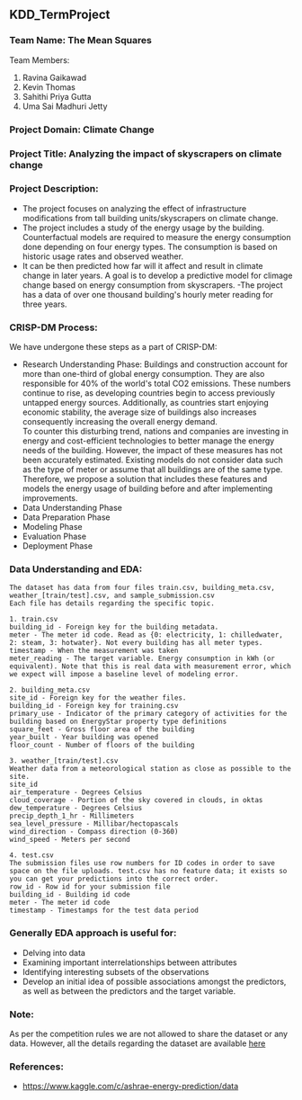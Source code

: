 ## KDD_TermProject

### Team Name: The Mean Squares

Team Members:
1. Ravina Gaikawad
2. Kevin Thomas
3. Sahithi Priya Gutta
4. Uma Sai Madhuri Jetty

### Project Domain: Climate Change

### Project Title: Analyzing the impact of skyscrapers on climate change

### Project Description: 
- The project focuses on analyzing  the effect of infrastructure modifications from tall building units/skyscrapers on climate change.
- The project includes a study of the energy usage  by the building. Counterfactual models are required to measure the energy consumption done depending on four energy types. The consumption is based on historic usage rates and observed weather.
- It can be then predicted how far will it affect and result in climate change in later years. A goal is to develop a predictive model  for climage change based on energy consumption from skyscrapers.
-The project has a data of over one thousand building's hourly meter reading for three years.
	
### CRISP-DM Process:
We have undergone these steps as a part of CRISP-DM:
- Research Understanding Phase: Buildings and construction account for more than one-third of global energy consumption. They are also responsible for 40% of the world's total CO2 emissions. These numbers continue to rise, as developing countries begin to access previously untapped energy sources. Additionally, as countries start enjoying economic stability, the average size of buildings also increases consequently increasing the overall energy demand.
<br> To counter this disturbing trend, nations and companies are investing in energy and cost-efficient technologies to better manage the energy needs of the building. However, the impact of these measures has not been accurately estimated. Existing models do not consider data such as the type of meter or assume that all buildings are of the same type. Therefore, we propose a solution that includes these features and models the energy usage of building before and after implementing improvements.
- Data Understanding Phase
- Data Preparation Phase
- Modeling Phase
- Evaluation Phase
- Deployment Phase
	
	
### Data Understanding and EDA:
	The dataset has data from four files train.csv, building_meta.csv, weather_[train/test].csv, and sample_submission.csv
	Each file has details regarding the specific topic.
	
	1. train.csv
	building_id - Foreign key for the building metadata.
	meter - The meter id code. Read as {0: electricity, 1: chilledwater, 2: steam, 3: hotwater}. Not every building has all meter types.
	timestamp - When the measurement was taken
	meter_reading - The target variable. Energy consumption in kWh (or equivalent). Note that this is real data with measurement error, which we expect will impose a baseline level of modeling error.
	
	2. building_meta.csv
	site_id - Foreign key for the weather files.
	building_id - Foreign key for training.csv
	primary_use - Indicator of the primary category of activities for the building based on EnergyStar property type definitions
	square_feet - Gross floor area of the building
	year_built - Year building was opened
	floor_count - Number of floors of the building
	
	3. weather_[train/test].csv
	Weather data from a meteorological station as close as possible to the site.
	site_id
	air_temperature - Degrees Celsius
	cloud_coverage - Portion of the sky covered in clouds, in oktas
	dew_temperature - Degrees Celsius
	precip_depth_1_hr - Millimeters
	sea_level_pressure - Millibar/hectopascals
	wind_direction - Compass direction (0-360)
	wind_speed - Meters per second
	
	4. test.csv
	The submission files use row numbers for ID codes in order to save space on the file uploads. test.csv has no feature data; it exists so you can get your predictions into the correct order.
	row_id - Row id for your submission file
	building_id - Building id code
	meter - The meter id code
	timestamp - Timestamps for the test data period
	
### Generally EDA approach is useful for:
- Delving into data
- Examining important interrelationships between attributes
- Identifying interesting subsets of the observations
- Develop an initial idea of possible associations amongst the predictors, as well as between the predictors and the target variable.

### Note:
As per the competition rules we are not allowed to share the dataset or any data. However, all the details regarding the dataset are available [here](https://www.kaggle.com/c/ashrae-energy-prediction/overview)

### References:
- https://www.kaggle.com/c/ashrae-energy-prediction/data
